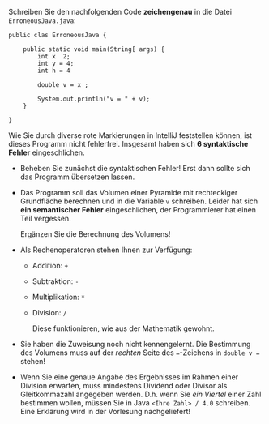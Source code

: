 Schreiben Sie den nachfolgenden Code __zeichengenau__ in die Datei `ErroneousJava.java`:

 ```
 public clas ErroneousJava {
 
     public static void main(String[ args) {
         int x  2;
         int y = 4;
         int h = 4
 
         double v = x ;
 
         System.out.println("v = " + v);
     }
 
 }
 ```

Wie Sie durch diverse rote Markierungen in IntelliJ feststellen können, ist dieses Programm nicht fehlerfrei.
 Insgesamt haben sich __6 syntaktische Fehler__ eingeschlichen.

* Beheben Sie zunächst die syntaktischen Fehler!
  Erst dann sollte sich das Programm übersetzen lassen.  

* Das Programm soll das Volumen einer Pyramide mit rechteckiger Grundfläche berechnen und in die Variable `v` schreiben.
  Leider hat sich __ein semantischer Fehler__ eingeschlichen, der Programmierer hat einen Teil vergessen.
  
  Ergänzen Sie die Berechnung des Volumens!

<div class="hint">

* Als Rechenoperatoren stehen Ihnen zur Verfügung:

  * Addition: `+`
  * Subtraktion: `-`
  * Multiplikation: `*`
  * Division: `/`

    Diese funktionieren, wie aus der Mathematik gewohnt.

* Sie haben die Zuweisung noch nicht kennengelernt.
    Die Bestimmung des Volumens muss auf der *rechten* Seite des `=`-Zeichens in `double v =` stehen!

* Wenn Sie eine genaue Angabe des Ergebnisses im Rahmen einer Division erwarten, muss mindestens Dividend oder Divisor als Gleitkommazahl angegeben werden. 
    D.h. wenn Sie _ein Viertel_ einer Zahl bestimmen wollen, müssen Sie in Java `<Ihre Zahl> / 4.0` schreiben.
    Eine Erklärung wird in der Vorlesung nachgeliefert!
</div>